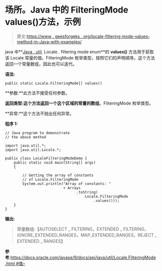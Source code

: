 # 场所。Java 中的 FilteringMode values()方法，示例

> 原文:[https://www . geesforgeks . org/locale-filtering mode-values-method-in-Java-with-examples/](https://www.geeksforgeeks.org/locale-filteringmode-values-method-in-java-with-examples/)

java 中**[Java . util](https://www.geeksforgeeks.org/java-util-package-java/). Locale . filtering mode enum**的 **values()** 方法用于获取该 Locale 常量的值。FilteringMode 枚举类型，按照它们的声明顺序。这个方法返回一个常量数组，因此也可以迭代。

**语法:**

```
public static Locale.FilteringMode[] values()

```

**参数:**此方法不接受任何参数。

**返回类型:**这个方法返回一个这个区域的常量的**数组**。FilteringMode 枚举类型。

**异常:**这个方法不抛出任何异常。

**程序 1:**

```
// Java program to demonstrate
// the above method

import java.util.*;
import java.util.Locale.*;

public class LocaleFilteringModeDemo {
    public static void main(String[] args)
    {

        // Getting the array of constants
        // of Locale.FilteringMode
        System.out.println("Array of constants: "
                           + Arrays
                                 .toString(
                                     Locale.FilteringMode
                                         .values()));
    }
}
```

**输出:**

> 常量数组:【AUTOSELECT _ FILTERING，EXTENDED _ FILTERING，IGNORE_EXTENDED_RANGES，MAP_EXTENDED_RANGES，REJECT _ EXTENDED _ RANGES】

**参考:**[https://docs.oracle.com/javase/9/docs/api/java/util/Locale.FilteringMode.html #值–](https://docs.oracle.com/javase/9/docs/api/java/util/Locale.FilteringMode.html#values--)